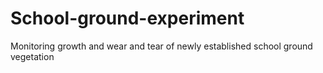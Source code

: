 # School-ground-experiment
Monitoring growth and wear and tear of newly established school ground vegetation

